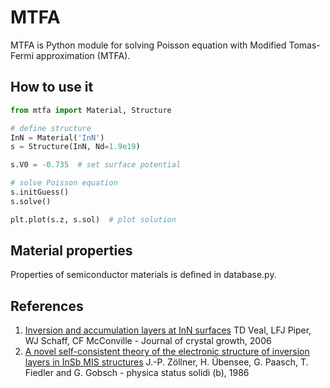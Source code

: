 # MTFA

MTFA is Python module for solving Poisson equation with Modified Tomas-Fermi approximation (MTFA).

## How to use it
```python
from mtfa import Material, Structure

# define structure
InN = Material('InN')
s = Structure(InN, Nd=1.9e19)

s.V0 = -0.735  # set surface potential

# solve Poisson equation
s.initGuess()
s.solve()

plt.plot(s.z, s.sol)  # plot solution
```

## Material properties

Properties of semiconductor materials is defined in database.py.

## References

1. [Inversion and accumulation layers at InN surfaces](http://www.sciencedirect.com/science/article/pii/S0022024805014600)
TD Veal, LFJ Piper, WJ Schaff, CF McConville - Journal of crystal growth, 2006
2. [A novel self-consistent theory of the electronic structure of inversion layers in InSb MIS structures](http://onlinelibrary.wiley.com/doi/10.1002/pssb.2221340245/abstract)
J.-P. Zöllner, H. Übensee, G. Paasch, T. Fiedler and G. Gobsch - physica status solidi (b), 1986